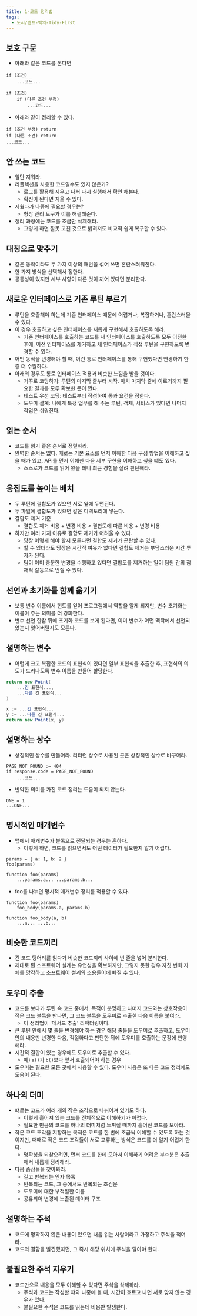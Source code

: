 ```yaml
---
title: 1-코드 정리법
tags:
  - 도서/켄트-백의-Tidy-First
---
```

## 보호 구문

- 아래와 같은 코드를 본다면

```
if (조건)
	...코드...
```

```
if (조건)
	if (다른 조건 부정)
		...코드...
```

- 아래와 같이 정리할 수 있다.

```
if (조건 부정) return
if (다른 조건) return
...코드...
```

## 안 쓰는 코드

- 일단 지워라.
- 리플렉션을 사용한 코드일수도 있지 않은가?
	- 로그를 활용해 지우고 나서 다시 실행해서 확인 해본다.
	- 확신이 된다면 지울 수 있다.
- 지웠다가 나중에 필요할 경우는?
	- 형상 관리 도구가 이를 해결해준다.
- 정리 과정에는 코드를 조금만 삭제해라.
	- 그렇게 하면 잘못 고친 것으로 밝혀져도 비교적 쉽게 복구할 수 있다.

## 대칭으로 맞추기

- 같은 동작이라도 두 가지 이상의 패턴을 섞어 쓰면 혼란스러워진다.
- 한 가지 방식을 선택해서 정한다.
- 공통성이 있지만 세부 사항이 다른 것이 끼어 있다면 분리한다.

## 새로운 인터페이스로 기존 루틴 부르기

- 루틴을 호출해야 하는데 기존 인터페이스 때문에 어렵거나, 복잡하거나, 혼란스러울 수 있다.
- 이 경우 호출하고 싶은 인터페이스를 새롭게 구현해서 호출하도록 해라.
	- 기존 인터페이스를 호출하는 코드를 새 인터페이스를 호출하도록 모두 이전한 후에, 이전 인터페이스를 제거하고 새 인터페이스가 직접 루틴을 구현하도록 변경할 수 있다.
- 어떤 동작을 변경해야 할 때, 이런 통로 인터페이스를 통해 구현했다면 변경하기 한층 더 수월하다.
- 아래의 경우도 통로 인터페이스 적용과 비슷한 느낌을 받을 것이다.
	- 거꾸로 코딩하기: 루틴의 마지막 줄부터 시작. 마치 마지막 줄에 이르기까지 필요한 결과를 모두 확보한 듯이 짠다.
	- 테스트 우선 코딩: 테스트부터 작성하여 통과 요건을 정한다.
	- 도우미 설계: 나에게 특정 업무를 해 주는 루틴, 객체, 서비스가 있다면 나머지 작업은 쉬워진다.

## 읽는 순서

- 코드를 읽기 좋은 순서로 정렬하라.
- 완벽한 순서는 없다. 때로는 기본 요소를 먼저 이해한 다음 구성 방법을 이해하고 싶을 때가 있고, API를 먼저 이해한 다음 세부 구현을 이해하고 싶을 떄도 있다.
	- 스스로가 코드를 읽어 왔을 테니 최근 경험을 살려 판단해라.

## 응집도를 높이는 배치

- 두 루틴에 결합도가 있으면 서로 옆에 두면된다.
- 두 파일에 결합도가 있으면 같은 디렉토리에 넣는다.
- 결합도 제거 기준
	- 결합도 제거 비용 + 변경 비용 < 결합도에 따른 비용 + 변경 비용
- 하지만 여러 가지 이유로 결합도 제거가 어려울 수 있다.
	- 당장 어떻게 해야 할지 모른다면 결합도 제거가 곤란할 수 있다.
	- 할 수 있더라도 당장은 시간적 여유가 없다면 결합도 제거는 부담스러운 시간 투자가 된다.
	- 팀이 이미 충분한 변경을 수행하고 있다면 결합도를 제거하는 일이 팀원 간의 잠재적 갈등으로 번질 수 있다.

## 선언과 초기화를 함께 옮기기

- 보통 변수 이름에서 힌트를 얻어 프로그램에서 역할을 알게 되지만, 변수 초기화는 이름이 주는 의미를 더 강화한다.
- 변수 선언 한참 뒤에 초기화 코드를 보게 된다면, 이미 변수가 어떤 맥락에서 선언되었는지 잊어버릴지도 모른다.

## 설명하는 변수

- 어렵게 크고 복잡한 코드의 표현식이 있다면 일부 표현식을 추출한 후, 표현식의 의도가 드러나도록 변수 이름을 만들어 할당한다.

```C#
return new Point(
	...긴 표현식...,
	...다른 긴 표현식...
)
```

```C#
x := ...긴 표현식...
y := ...다른 긴 표현식...
return new Point(x, y)
```

## 설명하는 상수

- 상징적인 상수를 만들어라. 리터런 상수로 사용된 곳은 상징적인 상수로 바꾸어라.

```
PAGE_NOT_FOUND := 404
if response.code = PAGE_NOT_FOUND
	...코드...
```


- 빈약한 의미를 가진 코드 정리는 도움이 되지 않는다.

```
ONE = 1
...ONE...
```

##  명시적인 매개변수

- 맵에서 매개변수가 블록으로 전달되는 경우는 흔하다.
	- 이렇게 하면, 코드를 읽으면서도 어떤 데이터가 필요한지 알기 어렵다.

```
params = { a: 1, b: 2 }
foo(params)

function foo(params)
	...params.a... ...params.b...
```

- foo를 나누면 명시적 매개변수 정리를 적용할 수 있다.

```
function foo(params)
	foo_body(params.a, params.b)
	
function foo_body(a, b)
	...a... ...b...
```

## 비슷한 코드끼리

- 긴 코드 덩어리를 읽다가 비슷한 코드끼리 사이에 빈 줄을 넣어 분리한다.
- 제대로 된 소프트웨어 설계는 유연성을 확보하지만, 그렇지 못한 경우 자칫 변화 자체를 망각하고 소프트웨어 설계의 소용돌이에 빠질 수 있다.

## 도우미 추출

- 코드를 보다가 루틴 속 코드 중에서, 목적이 분명하고 나머지 코드와는 상호작용이 적은 코드 블록을 만나면, 그 코드 블록을 도우미로 추출한 다음 이름을 붙여라.
	- 이 정리법이 '메서드 추출' 리팩터링이다.
- 큰 루틴 안에서 몇 줄을 변경해야 하는 경우 해당 줄들을 도우미로 추출하고, 도우미 안의 내용만 변경한 다음, 적절하다고 판단한 뒤에 도우미를 호출하는 문장에 반영해라.
- 시간적 결합이 있는 경우에도 도우미로 추출할 수 있다.
	- 예) `a()`가 `b()`보다 앞서 호출되어야 하는 경우
- 도우미는 필요한 모든 곳에서 사용할 수 있다. 도우미 사용은 또 다른 코드 정리에도 도움이 된다.

## 하나의 더미

- 떄로는 코드가 여러 개의 작은 조각으로 나뉘어져 있기도 하다.
	- 이렇게 흩어져 있는 코드를 전체적으로 이해하기가 어렵다.
	- 필요한 만큼의 코드를 하나의 더미처럼 느껴질 때까지 흩어진 코드를 모아라.
- 작은 코드 조각을 지향하는 목적은 코드를 한 번에 조금씩 이해할 수 있도록 하는 것이지만, 때때로 작은 코드 조각들이 서로 교류하는 방식은 코드를 더 알기 어렵게 한다.
	- 명확성을 되찾으려면, 먼저 코드를 한데 모아서 이해하기 어려운 부ㅇ분은 추출해서 새롭게 정리해라.
- 다음 증상들을 찾아봐라.
	- 길고 반복되는 인자 목록
	- 반복되는 코드, 그 중에서도 반복되는 조건문
	- 도우미에 대한 부적절한 이름
	- 공유되어 변경에 노출된 데이터 구조

## 설명하는 주석

- 코드에 명확하지 않은 내용이 있으면 처음 읽는 사람이라고 가정하고 주석을 적어라.
- 코드의 결함을 발견했따면, 그 즉시 해당 위치에 주석을 달아야 한다.

## 불필요한 주석 지우기

- 코드만으로 내용을 모두 이해할 수 있다면 주석을 삭제하라.
	- 주석과 코드는 작성할 떄와 나중에 볼 때, 시간이 흐르고 나면 서로 맞지 않는 경우가 있다.
	- 불필요한 주석은 코드를 읽는데 비용만 발생한다.
